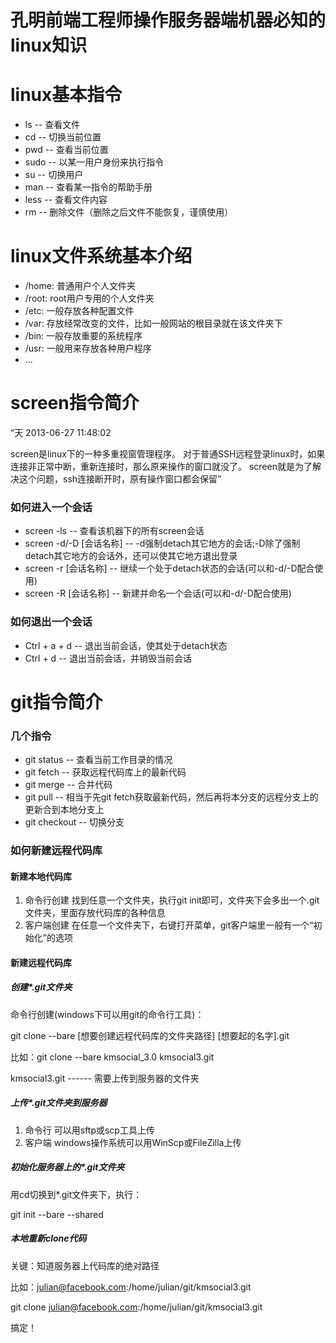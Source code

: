 孔明前端工程师操作服务器端机器必知的linux知识
============

# linux基本指令

- ls    -- 查看文件
- cd    -- 切换当前位置
- pwd   -- 查看当前位置
- sudo  -- 以某一用户身份来执行指令
- su    -- 切换用户
- man   -- 查看某一指令的帮助手册
- less  -- 查看文件内容
- rm    -- 删除文件（删除之后文件不能恢复，谨慎使用）


# linux文件系统基本介绍

- /home:  普通用户个人文件夹
- /root:  root用户专用的个人文件夹
- /etc:   一般存放各种配置文件
- /var:   存放经常改变的文件，比如一般网站的根目录就在该文件夹下
- /bin:   一般存放重要的系统程序
- /usr:   一般用来存放各种用户程序
- ...


# screen指令简介

“天 2013-06-27 11:48:02

screen是linux下的一种多重视窗管理程序。
对于普通SSH远程登录linux时，如果连接非正常中断，重新连接时，那么原来操作的窗口就没了。
screen就是为了解决这个问题，ssh连接断开时，原有操作窗口都会保留”

### 如何进入一个会话

- screen -ls                  -- 查看该机器下的所有screen会话
- screen -d/-D [会话名称]     -- -d强制detach其它地方的会话;-D除了强制detach其它地方的会话外，还可以使其它地方退出登录
- screen -r [会话名称]        -- 继续一个处于detach状态的会话(可以和-d/-D配合使用)
- screen -R [会话名称]        -- 新建并命名一个会话(可以和-d/-D配合使用)


### 如何退出一个会话

- Ctrl + a + d                 -- 退出当前会话，使其处于detach状态
- Ctrl + d                     -- 退出当前会话，并销毁当前会话


# git指令简介


### 几个指令

- git status    -- 查看当前工作目录的情况
- git fetch     -- 获取远程代码库上的最新代码
- git merge     -- 合并代码
- git pull      -- 相当于先git fetch获取最新代码，然后再将本分支的远程分支上的更新合到本地分支上
- git checkout  -- 切换分支


### 如何新建远程代码库

#### 新建本地代码库

1. 命令行创建
   找到任意一个文件夹，执行git init即可，文件夹下会多出一个.git文件夹，里面存放代码库的各种信息
2. 客户端创建
   在任意一个文件夹下，右键打开菜单，git客户端里一般有一个“初始化”的选项


#### 新建远程代码库

##### 创建*.git文件夹

命令行创建(windows下可以用git的命令行工具)：

git clone --bare [想要创建远程代码库的文件夹路径] [想要起的名字].git

比如：git clone --bare kmsocial_3.0 kmsocial3.git

kmsocial3.git ------ 需要上传到服务器的文件夹

##### 上传*.git文件夹到服务器

1. 命令行
   可以用sftp或scp工具上传
2. 客户端
   windows操作系统可以用WinScp或FileZilla上传

##### 初始化服务器上的*.git文件夹

用cd切换到*.git文件夹下，执行：

git init --bare --shared

##### 本地重新clone代码

关键：知道服务器上代码库的绝对路径

比如：julian@facebook.com:/home/julian/git/kmsocial3.git

git clone julian@facebook.com:/home/julian/git/kmsocial3.git

搞定！







